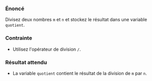 ### Énoncé

Divisez deux nombres ```m``` et ```n``` et stockez le résultat dans une variable ```quotient```.

### Contrainte

- Utilisez l'opérateur de division ```/```.

### Résultat attendu

- La variable ```quotient``` contient le résultat de la division de ```m``` par ```n```.
